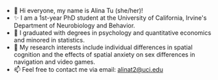 - 👋 Hi everyone, my name is Alina Tu (she/her)!
- ✨ I am a 1st-year PhD student at the University of California, Irvine's Department of Neurobiology and Behavior.
- 🌱 I graduated with degrees in psychology and quantitative economics and minored in statistics.
- 👀 My research interests include individual differences in spatial cognition and the effects of spatial anxiety on sex differences in navigation and video games.
- 📫 Feel free to contact me via email: alinat2@uci.edu

<!---
alinat2/alinat2 is a ✨ special ✨ repository because its `README.md` (this file) appears on your GitHub profile.
You can click the Preview link to take a look at your changes.
--->
